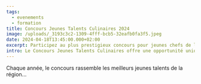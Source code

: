 ```yaml
---
tags:
  - evenements
  - formation
title: Concours Jeunes Talents Culinaires 2024
image: /uploads/_3193c3c2-1309-4fff-bcb5-32eafb0fa3f5.jpeg
date: 2024-04-18T13:45:00.000+02:00
excerpt: Participez au plus prestigieux concours pour jeunes chefs de la région
intro: Le Concours Jeunes Talents Culinaires offre une opportunité unique aux apprentis cuisiniers de démontrer leur savoir-faire. Une compétition qui révèle les futurs grands noms de la gastronomie française et récompense l'excellence culinaire.
---
```


Chaque année, le concours rassemble les meilleurs jeunes talents de la région...
